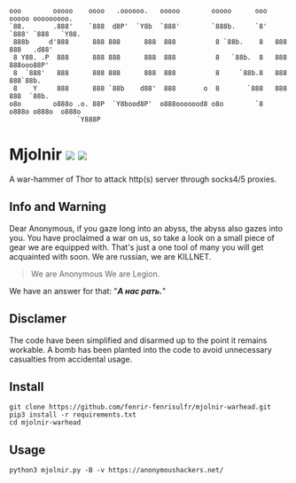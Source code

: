 ```
ooo        ooooo    oooo   .oooooo.   ooooo        ooooo      ooo ooooo ooooooooo.   
`88.       .888'    `888  d8P'  `Y8b  `888'        `888b.     `8' `888' `888   `Y88. 
 888b     d'888      888 888      888  888          8 `88b.    8   888   888   .d88' 
 8 Y88. .P  888      888 888      888  888          8   `88b.  8   888   888ooo88P'  
 8  `888'   888      888 888      888  888          8     `88b.8   888   888`88b.    
 8    Y     888      888 `88b    d88'  888       o  8       `888   888   888  `88b.  
o8o        o888o .o. 88P  `Y8bood8P'  o888ooooood8 o8o        `8  o888o o888o  o888o 
                 `Y888P
```

# Mjolnir ![](https://img.shields.io/badge/Version-1.0-brightgreen.svg) ![](https://img.shields.io/badge/license-GPLv2-blue.svg)
 A war-hammer of Thor to attack http(s) server through socks4/5 proxies.
 

## Info and Warning
 Dear Anonymous, if you gaze long into an abyss, the abyss also gazes into you. You have proclaimed a war on us, so take a look on a small piece of gear we are equipped with. That's just a one tool of many you will get acquainted with soon. We are russian, we are KILLNET.

 > We are Anonymous We are Legion. 
 
 We have an answer for that: "***А нас рать.***"


## Disclamer
 The code have been simplified and disarmed up to the point it remains workable. A bomb has been planted into the code to avoid unnecessary casualties from accidental usage.

 
## Install

    git clone https://github.com/fenrir-fenrisulfr/mjolnir-warhead.git
    pip3 install -r requirements.txt
    cd mjolnir-warhead

## Usage

    python3 mjolnir.py -B -v https://anonymoushackers.net/

